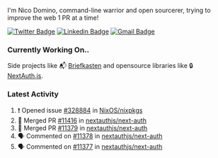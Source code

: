 
I'm Nico Domino, command-line warrior and open sourcerer, trying to improve the web 1 PR at a time!

[![Twitter Badge](https://img.shields.io/badge/-@ndom91-1ca0f1?style=flat-square&labelColor=1ca0f1&logo=twitter&logoColor=white&link=https://twitter.com/ndom91)](https://twitter.com/ndom91) [![Linkedin Badge](https://img.shields.io/badge/-ndom91-blue?style=flat-square&logo=Linkedin&logoColor=white&link=https://www.linkedin.com/in/ndom91/)](https://www.linkedin.com/in/ndom91/) [![Gmail Badge](https://img.shields.io/badge/-yo@ndo.dev-c14438?style=flat-square&logo=mail.ru&logoColor=white&link=mailto:yo@ndo.dev)](mailto:yo@ndo.dev)

### Currently Working On..

Side projects like 📬 [Briefkasten](https://briefkastenhq.com) and opensource libraries like 🔒 [NextAuth.js](https://github.com/nextauthjs/next-auth).

<!--START_SECTION_PROFILE_VIEWS:readme-info-->
<!--END_SECTION_PROFILE_VIEWS:readme-info-->

<!--START_SECTION_DAILY_COMMIT:readme-info-->
<!--END_SECTION_DAILY_COMMIT:readme-info-->

<!--START_SECTION_WEEKLY_COMMIT:readme-info-->
<!--END_SECTION_WEEKLY_COMMIT:readme-info-->

### Latest Activity

<!--START_SECTION:activity-->
1. ❗ Opened issue [#328884](https://github.com/NixOS/nixpkgs/issues/328884) in [NixOS/nixpkgs](https://github.com/NixOS/nixpkgs)
2. 🎉 Merged PR [#11416](https://github.com/nextauthjs/next-auth/pull/11416) in [nextauthjs/next-auth](https://github.com/nextauthjs/next-auth)
3. 🎉 Merged PR [#11379](https://github.com/nextauthjs/next-auth/pull/11379) in [nextauthjs/next-auth](https://github.com/nextauthjs/next-auth)
4. 🗣 Commented on [#11378](https://github.com/nextauthjs/next-auth/pull/11378#issuecomment-2241555108) in [nextauthjs/next-auth](https://github.com/nextauthjs/next-auth)
5. 🗣 Commented on [#11377](https://github.com/nextauthjs/next-auth/pull/11377#issuecomment-2241553139) in [nextauthjs/next-auth](https://github.com/nextauthjs/next-auth)
<!--END_SECTION:activity-->
